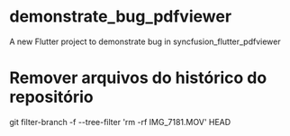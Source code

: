 # demonstrate_bug_pdfviewer

A new Flutter project to demonstrate bug in syncfusion_flutter_pdfviewer



# Remover arquivos do histórico do repositório
 git filter-branch -f --tree-filter 'rm -rf IMG_7181.MOV' HEAD
